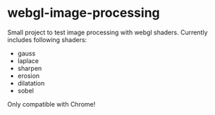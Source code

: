 webgl-image-processing
======================

Small project to test image processing with webgl shaders.
Currently includes following shaders:
- gauss
- laplace
- sharpen
- erosion
- dilatation
- sobel

Only compatible with Chrome!
